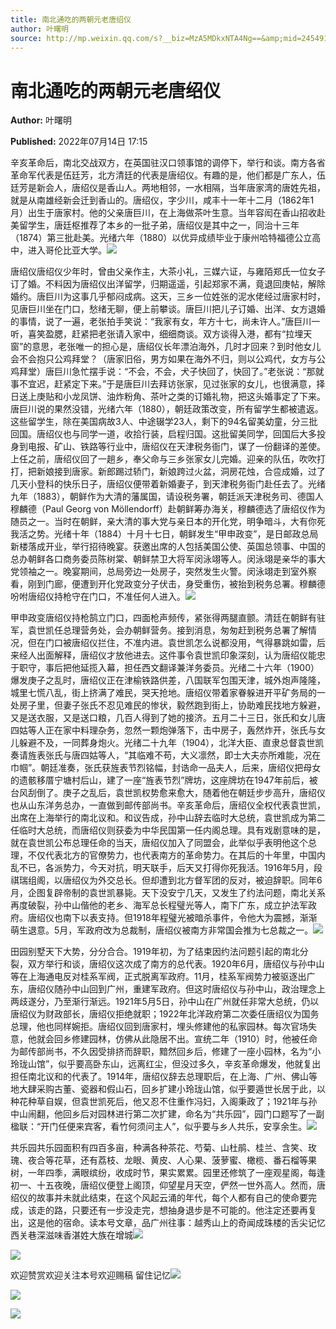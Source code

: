 ```yaml
---
title: 南北通吃的两朝元老唐绍仪
author: 叶曙明
source: http://mp.weixin.qq.com/s?__biz=MzA5MDkxNTA4Ng==&amp;mid=2454912442&amp;idx=1&amp;sn=5dc7e1c570781c77207b3e1a8c59ebc0&amp;chksm=87a235dbb0d5bccdd9af2a349d1d020a88dd3f26166b00c5bfe821236cf74665dfe60f67e673&poc_token=HJ_Do2ejHyO-wNZGG8Q1S8FdPgy1YBBEob-nUEme
---
```


# 南北通吃的两朝元老唐绍仪

**Author:** 叶曙明

**Published:** 2022年07月14日 17:15

辛亥革命后，南北交战双方，在英国驻汉口领事馆的调停下，举行和谈。南方各省革命军代表是伍廷芳，北方清廷的代表是唐绍仪。有趣的是，他们都是广东人，伍廷芳是新会人，唐绍仪是香山人。两地相邻，一水相隔，当年唐家湾的唐姓先祖，就是从南雄经新会迁到香山的。唐绍仪，字少川，咸丰十一年十二月（1862年1月）出生于唐家村。他的父亲唐巨川，在上海做茶叶生意。当年容闳在香山招收赴美留学生，唐廷枢推荐了本乡的一批子弟，唐绍仪是其中之一，同治十三年（1874）第三批赴美。光绪六年（1880）以优异成绩毕业于康州哈特福德公立高中，进入哥伦比亚大学。![](https://mmbiz.qpic.cn/mmbiz_jpg/PJWG74pLsMayvR1AyLpp1OwsWXJhmAMu6hEnyJ4hyVxh2jeFxNGwngJfdXCj1cuXFPwvvJjPH1NhDydQF15CRA/640?wx_fmt=jpeg)

唐绍仪唐绍仪少年时，曾由父亲作主，大茶小礼，三媒六证，与雍陌郑氏一位女子订了婚。不料因为唐绍仪出洋留学，归期遥遥，引起郑家不满，竟退回庚帖，解除婚约。唐巨川为这事几乎郁闷成病。这天，三乡一位姓张的泥水佬经过唐家村时，见唐巨川坐在门口，愁绪无聊，便上前攀谈。唐巨川把儿子订婚、出洋、女方退婚的事情，说了一遍，老张拍手笑说：“我家有女，年方十七，尚未许人。”唐巨川一听，喜笑盈腮，赶紧把老张请入家中，细细商谈。双方谈得入港，都有“拉埋天窗”的意思，老张唯一的担心是，唐绍仪长年漂泊海外，几时才回来？到时他女儿会不会抱只公鸡拜堂？（唐家旧俗，男方如果在海外不归，则以公鸡代，女方与公鸡拜堂）唐巨川急忙摆手说：“不会，不会，犬子快回了，快回了。”老张说：“那就事不宜迟，赶紧定下来。”于是唐巨川去拜访张家，见过张家的女儿，也很满意，择日送上庚贴和小龙凤饼、油炸粉角、茶叶之类的订婚礼物，把这头婚事定了下来。唐巨川说的果然没错，光绪六年（1880），朝廷政策改变，所有留学生都被遣返。这些留学生，除在美国病故3人、中途辍学23人，剩下的94名留美幼童，分三批回国。唐绍仪也与同学一道，收拾行装，启程归国。这批留美同学，回国后大多投身到电报、矿山、铁路等行业中，唐绍仪在天津税务衙门，谋了一份翻译的差使。上任之前，唐绍仪回了一趟乡，奉父命与三乡张家女儿完婚。迎亲的队伍，吹吹打打，把新娘接到唐家。新郎踢过轿门，新娘跨过火盆，洞房花烛，合卺成婚，过了几天小登科的快乐日子，唐绍仪便带着新婚妻子，到天津税务衙门赴任去了。光绪九年（1883），朝鲜作为大清的藩属国，请设税务署，朝廷派天津税务司、德国人穆麟德（Paul Georg von Möllendorff）赴朝鲜筹办海关，穆麟德选了唐绍仪作为随员之一。当时在朝鲜，亲大清的事大党与亲日本的开化党，明争暗斗，大有你死我活之势。光绪十年（1884）十月十七日，朝鲜发生“甲申政变”，是日邮政总局新楼落成开业，举行招待晚宴。获邀出席的人包括美国公使、英国总领事、中国的总办朝鲜各口商务委员陈树棠、朝鲜禁卫大将军闵泳翊等人。闵泳翊是亲华的事大党领袖之一。晚宴期间，总局旁边一处房子，突然发生火警。闵泳翊走到室外察看，刚到门廊，便遭到开化党政变分子伏击，身受重伤，被抬到税务总署。穆麟德吩咐唐绍仪持枪守在门口，不准任何人进入。![](https://mmbiz.qpic.cn/mmbiz_jpg/PJWG74pLsMaNtArcG2FwaQaSdhiaCeSQyhqT1asEHmXpJFVwMDJEAgL7pdX16VWcBImfjLJpfmHGg2BOR3FxFDQ/640)

甲申政变唐绍仪持枪鹄立门口，四面枪声频传，紧张得两腿直颤。清廷在朝鲜有驻军，袁世凯任总理营务处，会办朝鲜营务。接到消息，匆匆赶到税务总署了解情况，但在门口被唐绍仪拦住，不准内进。袁世凯怎么说都没用，气得暴跳如雷，后来经人出面解释，唐绍仪才放他进去。这件事令袁世凯印象深刻，认为唐绍仪能忠于职守，事后把他延揽入幕，担任西文翻译兼洋务委员。光绪二十六年（1900）爆发庚子之乱时，唐绍仪正在津榆铁路供差，八国联军包围天津，城外炮声隆隆，城里七慌八乱，街上挤满了难民，哭天抢地。唐绍仪带着家眷躲进开平矿务局的一处房子里，但妻子张氏不忍见难民的惨状，毅然跑到街上，协助难民找地方躲避，又是送衣服，又是送口粮，几百人得到了她的接济。五月二十三日，张氏和女儿唐四姑等人正在家中料理杂务，忽然一颗炮弹落下，击中房子，轰然炸开，张氏与女儿躲避不及，一同葬身炮火。光绪二十九年（1904），北洋大臣、直隶总督袁世凯奏请旌表张氏与唐四姑等人，“其临难不苟，大义凛然，即士大夫亦所难能，况在巾帼”。朝廷准奏，张氏获旌表节烈铭幅，封诰命一品夫人，后来，唐绍仪把母女的遗骸移厝宁塘村后山，建了一座“旌表节烈”牌坊，这座牌坊在1947年前后，被台风刮倒了。庚子之乱后，袁世凯权势愈来愈大，随着他在朝廷步步高升，唐绍仪也从山东洋务总办，一直做到邮传部尚书。辛亥革命后，唐绍仪全权代表袁世凯，出席在上海举行的南北议和。和议告成，孙中山辞去临时大总统，袁世凯成为第二任临时大总统，而唐绍仪则获委为中华民国第一任内阁总理。具有戏剧意味的是，就在袁世凯公布总理任命的当天，唐绍仪加入了同盟会，此举似乎表明他这个总理，不仅代表北方的官僚势力，也代表南方的革命势力。在其后的十年里，中国内乱不已，各派势力，今天对抗，明天联手，后天又打得你死我活。1916年5月，段祺瑞组阁，以唐绍仪为外交总长。但却遭到北方督军团的反对，被迫辞职。同年6月，企图复辟帝制的袁世凯暴毙。天下没安宁几天，又发生了约法问题，南北关系再度破裂，孙中山偕他的老乡、海军总长程璧光等人，南下广东，成立护法军政府。唐绍仪也南下以表支持。但1918年程璧光被暗杀事件，令他大为震撼，渐渐萌生退意。5月，军政府改为总裁制，唐绍仪被南方非常国会推为七总裁之一。![](https://mmbiz.qpic.cn/mmbiz_jpg/PJWG74pLsMaNtArcG2FwaQaSdhiaCeSQyicZjaGM3NX6GBmew68wvJ10mwL03nCqicnVrYDOIiaFSDKVM7lgQ7H5xw/640)

田园别墅天下大势，分分合合。1919年初，为了结束因约法问题引起的南北分裂，双方举行和谈，唐绍仪这次成了南方的总代表。1920年6月，唐绍仪与孙中山等在上海通电反对桂系军阀，正式脱离军政府。11月，桂系军阀势力被驱逐出广东，唐绍仪随孙中山回到广州，重建军政府。但这时唐绍仪与孙中山，政治理念上两歧遂分，乃至渐行渐远。1921年5月5日，孙中山在广州就任非常大总统，仍以唐绍仪为财政部长，唐绍仪拒绝就职；1922年北洋政府第二次委任唐绍仪为国务总理，他也同样婉拒。唐绍仪回到唐家村，埋头修建他的私家园林。每次官场失意，他就会回乡修建园林，仿佛从此隐居不出。宣统二年（1910）时，他被任命为邮传部尚书，不久因受排挤而辞职，黯然回乡后，修建了一座小园林，名为“小玲珑山馆”，似乎要高卧东山，远离红尘，但没过多久，辛亥革命爆发，他就复出担任南北议和的代表了。1914年，唐绍仪辞去总理职后，在上海、广州、佛山等地大肆采购古董、瓷器和假山石，回乡扩建小玲珑山馆，似乎要遁世长居于此，以种花种草自娱，但袁世凯死后，他又忍不住重作冯妇，入阁秉政了；1921年与孙中山闹翻，他回乡后对园林进行第二次扩建，命名为“共乐园”，园门口题写了一副楹联：“开门任便来宾客，看竹何须问主人”，似乎要与乡人共乐，安享余生。![](https://mmbiz.qpic.cn/mmbiz_jpg/PJWG74pLsMaNtArcG2FwaQaSdhiaCeSQyCqlNSSibcckIMMk2AicoB0NFWqbkpoWMvjicryl5Ax3YW2kpYH0Zn6kPg/640)

共乐园共乐园面积有四百多亩，种满各种茶花、芍菊、山杜鹃、桂兰、含笑、玫瑰、夜合等花草，还有荔枝、龙眼、黄皮、人心果、菠萝蜜、橄榄、番石榴等果树，一年四季，满眼缤纷，收成时节，果实累累。园里还修筑了一座观星阁，每逢初一、十五夜晚，唐绍仪便登上阁顶，仰望星月天空，俨然一世外高人。然而，唐绍仪的故事并未就此结束，在这个风起云涌的年代，每个人都有自己的使命要完成，该走的路，只要还有一步没走完，想抽身退步是不可能的。他注定还要再复出，这是他的宿命。读本号文章，品广州往事：越秀山上的奇闻成珠楼的舌尖记忆西关巷深滋味香湛姓大族在增城![](https://mmbiz.qpic.cn/mmbiz_jpg/PJWG74pLsMaNtArcG2FwaQaSdhiaCeSQywDsCCbed7g9IWyCfALXEaSNIxFPzqYAPgAFFyTZJOhGfFfA5XcDSVA/640)

![](https://mmbiz.qpic.cn/mmbiz_gif/PJWG74pLsMayvR1AyLpp1OwsWXJhmAMusfs1pQabdPdhBk4997RJ6orCd8NJIkE6QtgAQLO9aEydzZrVqqk7ew/640?wx_fmt=gif)



欢迎赞赏欢迎关注本号欢迎赐稿 留住记忆![](https://mmbiz.qpic.cn/mmbiz_gif/PJWG74pLsMY4kze1RswORlwIruFfBicEYeomLV8Tjs3AO8zO5OIk2usXQ2wZOicfrAxou4MXF2OLDPUcfQiafn3SA/640?wx_fmt=gif)

![](https://mmbiz.qpic.cn/mmbiz_jpg/PJWG74pLsMZW3Aw2JDzTfsKiankEa5vzfYXvfGciaBdWgpvITsLiaXWe997V7gXqibMVQBgGniamyKjZC5HHQTgCicgQ/640?wx_fmt=jpeg)

![](https://mmbiz.qpic.cn/mmbiz_png/PJWG74pLsMbxzxSWsbSxWa401icEeDUWiawxAxbdgTq3LmtribGicfmgEgabFONInhdrQRwY9Y4pmxRGlAoaQAaMDA/640?wx_fmt=png)



